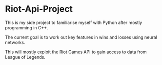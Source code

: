 # Riot-Api-Project

This is my side project to familiarise myself with Python after mostly programming in C++.

The current goal is to work out key features in wins and losses using neural networks.

This will mostly exploit the Riot Games API to gain access to data from League of Legends.
